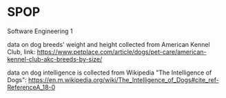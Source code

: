 # SPOP
Software Engineering 1

data on dog breeds' weight and height collected from American Kennel Club, link: https://www.petplace.com/article/dogs/pet-care/american-kennel-club-akc-breeds-by-size/ 

data on dog intelligence is collected from Wikipedia "The Intelligence of Dogs": https://en.m.wikipedia.org/wiki/The_Intelligence_of_Dogs#cite_ref-ReferenceA_18-0 
